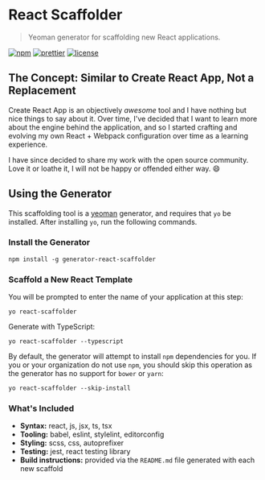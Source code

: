# React Scaffolder
> Yeoman generator for scaffolding new React applications.

[![npm](https://img.shields.io/npm/v/generator-react-scaffolder.svg)](https://www.npmjs.com/package/generator-react-scaffolder)
[![prettier](https://img.shields.io/badge/code_style-prettier-ff69b4.svg)](https://prettier.io/)
[![license](https://img.shields.io/badge/License-MIT-blue.svg)](https://opensource.org/licenses/MIT)

## The Concept: Similar to Create React App, Not a Replacement

Create React App is an objectively _awesome_ tool and I have nothing but nice things to say about it. Over time, I've decided that I want to learn more about the engine behind the application, and so I started crafting and evolving my own React + Webpack configuration over time as a learning experience.

I have since decided to share my work with the open source community. Love it or loathe it, I will not be happy or offended either way. 😄

## Using the Generator

This scaffolding tool is a [yeoman](https://yeoman.io/) generator, and requires that `yo` be installed. After installing `yo`, run the following commands.

### Install the Generator

```
npm install -g generator-react-scaffolder
```

### Scaffold a New React Template

You will be prompted to enter the name of your application at this step:

```
yo react-scaffolder
```

Generate with TypeScript:

```
yo react-scaffolder --typescript
```

By default, the generator will attempt to install `npm` dependencies for you. If you or your organization do not use `npm`, you should skip this operation as the generator has no support for `bower` or `yarn`:

```
yo react-scaffolder --skip-install
```

### What's Included

* **Syntax:** react, js, jsx, ts, tsx
* **Tooling:** babel, eslint, stylelint, editorconfig
* **Styling:** scss, css, autoprefixer
* **Testing:** jest, react testing library
* **Build instructions:** provided via the `README.md` file generated with each new scaffold
